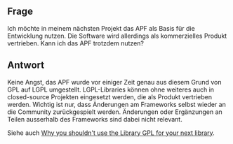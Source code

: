 ## Frage

Ich möchte in meinem nächsten Projekt das APF als Basis für die
Entwicklung nutzen. Die Software wird allerdings als kommerzielles
Produkt vertrieben. Kann ich das APF trotzdem nutzen?

## Antwort

Keine Angst, das APF wurde vor einiger Zeit genau aus diesem Grund von
GPL auf LGPL umgestellt. LGPL-Libraries können ohne weiteres auch in
closed-source Projekten eingesetzt werden, die als Produkt vertrieben
werden. Wichtig ist nur, dass Änderungen am Frameworks selbst wieder an
die Community zurückgespielt werden. Änderungen oder Ergänzungen an
Teilen ausserhalb des Frameworks sind dabei nicht relevant.

Siehe auch [Why you shouldn't use the Library GPL for your next
library](http://www.fsf.org/licensing/licenses/why-not-lgpl.html).